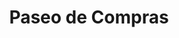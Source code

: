 ---
title: "Paseo de Compras"
url: /san-martin-de-los-andes/paseo-de-compras/
shop: centro comercial
---